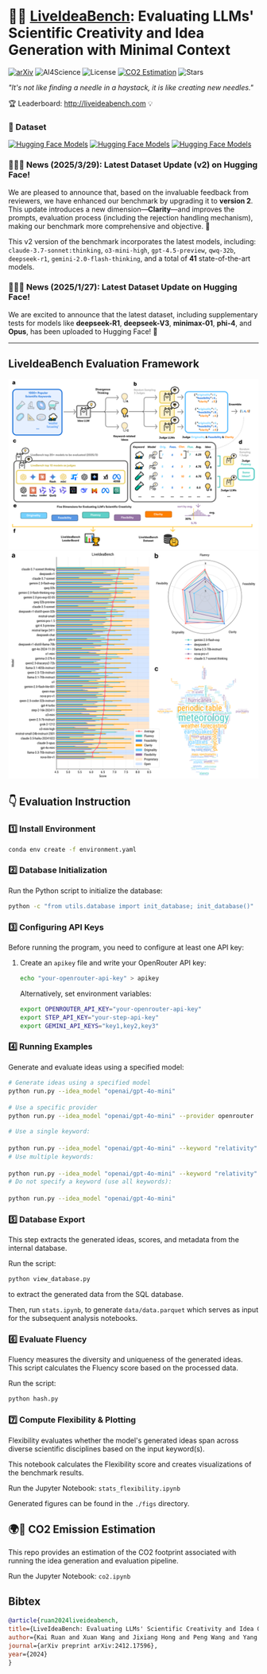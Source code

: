 # 🤖💡 [LiveIdeaBench](http://liveideabench.com): Evaluating LLMs' Scientific Creativity and Idea Generation with Minimal Context



[![arXiv](https://img.shields.io/badge/arXiv-2412.17596-b31b1b.svg)](https://arxiv.org/abs/2412.17596)
![AI4Science](https://img.shields.io/badge/AI4Science-8A2BE2)
![License](https://img.shields.io/badge/License-MIT-2196F3.svg)
[![CO2 Estimation](https://img.shields.io/badge/🌍🌱-CO2%20Estimation-brightgreen)](https://github.com/x66ccff/liveideabench/blob/main/co2.ipynb)
![Stars](https://img.shields.io/github/stars/x66ccff/liveideabench)


_"It's not like finding a needle in a haystack, it is like creating new needles."_


🏆 Leaderboard: http://liveideabench.com 💡

### 🤗 Dataset

[![Hugging Face Models](https://img.shields.io/badge/%F0%9F%A4%97%20Hugging%20Face-Dataset_V1-yellow)](https://huggingface.co/datasets/6cf/liveideabench) [![Hugging Face Models](https://img.shields.io/badge/%F0%9F%A4%97%20Hugging%20Face-Dataset_V1_DLC_250127-yellow)](https://huggingface.co/datasets/6cf/liveideabench-DLC-250127) [![Hugging Face Models](https://img.shields.io/badge/%F0%9F%A4%97%20Hugging%20Face-Dataset_V2-yellow)](https://huggingface.co/datasets/6cf/liveideabench-v2)


### 🧠✨🎉 News (2025/3/29): Latest Dataset Update (v2) on Hugging Face! 

We are pleased to announce that, based on the invaluable feedback from reviewers, we have enhanced our benchmark by upgrading it to **version 2**. This update introduces a new dimension—**Clarity**—and improves the prompts, evaluation process (including the rejection handling mechanism), making our benchmark more comprehensive and objective. 🚀

This v2 version of the benchmark incorporates the latest models, including: `claude-3.7-sonnet:thinking`, `o3-mini-high`, `gpt-4.5-preview`, `qwq-32b`, `deepseek-r1`, `gemini-2.0-flash-thinking`, and a total of **41** state-of-the-art models.

### 🧠✨🎉 News (2025/1/27): Latest Dataset Update on Hugging Face! 

We are excited to announce that the latest dataset, including supplementary tests for models like **deepseek-R1**, **deepseek-V3**, **minimax-01**, **phi-4**, and **Opus**, has been uploaded to Hugging Face! 🚀

---

## LiveIdeaBench Evaluation Framework
![LiveIdeaBench Evaluation Framework](./assets/image.png)
![Leaderboard](./assets/bench.png)

## 👇 Evaluation Instruction

### 1️⃣ Install Environment

```bash
conda env create -f environment.yaml
```

### 2️⃣ Database Initialization

Run the Python script to initialize the database:
```bash
python -c "from utils.database import init_database; init_database()"
```

### 3️⃣ Configuring API Keys

Before running the program, you need to configure at least one API key:

1. Create an `apikey` file and write your OpenRouter API key:
   ```bash
   echo "your-openrouter-api-key" > apikey
   ```

   Alternatively, set environment variables:
   ```bash
   export OPENROUTER_API_KEY="your-openrouter-api-key"
   export STEP_API_KEY="your-step-api-key"
   export GEMINI_API_KEYS="key1,key2,key3"
   ```

### 4️⃣ Running Examples

Generate and evaluate ideas using a specified model:

```bash
# Generate ideas using a specified model
python run.py --idea_model "openai/gpt-4o-mini"

# Use a specific provider
python run.py --idea_model "openai/gpt-4o-mini" --provider openrouter
```

```bash
# Use a single keyword:

python run.py --idea_model "openai/gpt-4o-mini" --keyword "relativity"
# Use multiple keywords:

python run.py --idea_model "openai/gpt-4o-mini" --keyword "relativity" "periodic table"
# Do not specify a keyword (use all keywords):

python run.py --idea_model "openai/gpt-4o-mini"
```

### 5️⃣ Database Export

This step extracts the generated ideas, scores, and metadata from the internal database.

Run the script:

```bash
python view_database.py      
```

to extract the generated data from the SQL database.

Then, run `stats.ipynb`, to generate `data/data.parquet` which serves as input for the subsequent analysis notebooks.

### 6️⃣ Evaluate Fluency

Fluency measures the diversity and uniqueness of the generated ideas. This script calculates the Fluency score based on the processed data.

Run the script:

```bash
python hash.py
```

### 7️⃣ Compute Flexibility & Plotting

Flexibility evaluates whether the model's generated ideas span across diverse scientific disciplines based on the input keyword(s).

This notebook calculates the Flexibility score and creates visualizations of the benchmark results.

Run the Jupyter Notebook:  `stats_flexibility.ipynb`

Generated figures can be found in the `./figs` directory.

## 🌍🌱 CO2 Emission Estimation

This repo provides an estimation of the CO2 footprint associated with running the idea generation and evaluation pipeline.

Run the Jupyter Notebook: `co2.ipynb`


## Bibtex


```bibtex
@article{ruan2024liveideabench,
title={LiveIdeaBench: Evaluating LLMs' Scientific Creativity and Idea Generation with Minimal Context},
author={Kai Ruan and Xuan Wang and Jixiang Hong and Peng Wang and Yang Liu and Hao Sun},
journal={arXiv preprint arXiv:2412.17596},
year={2024}
}
```

